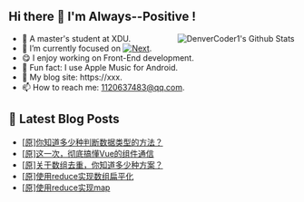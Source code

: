 ## Hi there 👋 I'm Always--Positive !
<div>
  <img alt="DenverCoder1's Github Stats" src="https://denvercoder1-github-readme-stats.vercel.app/api?username=qq1120637483&show_icons=true&count_private=true&theme=react&hide_border=true&hide_title=true&bg_color=1F222E&title_color=F85D7F&icon_color=F8D866" align= "right" />

- 🎒 A master's student at XDU. 
- 🔬 I’m currently focused on [![Next](https://img.shields.io/badge/-Next-brightgreen)](https://). 
- 😋 I enjoy working on Front-End development.
- 🎵 Fun fact: I use Apple Music for Android.
- 📝 My blog site: https://xxx.
- 📫 How to reach me:  1120637483@qq.com.
</div>  


## 📕 Latest Blog Posts

<!-- BLOG-POST-LIST:START -->
- [[原]你知道多少种判断数据类型的方法？](https://blog.csdn.net/sinat_41696687/article/details/123848948)
- [[原]这一次，彻底搞懂Vue的组件通信](https://blog.csdn.net/sinat_41696687/article/details/123840142)
- [[原]关于数组去重，你知道多少种方案？](https://blog.csdn.net/sinat_41696687/article/details/123669765)
- [[原]使用reduce实现数组扁平化](https://blog.csdn.net/sinat_41696687/article/details/123589423)
- [[原]使用reduce实现map](https://blog.csdn.net/sinat_41696687/article/details/123542559)
<!-- BLOG-POST-LIST:END -->









